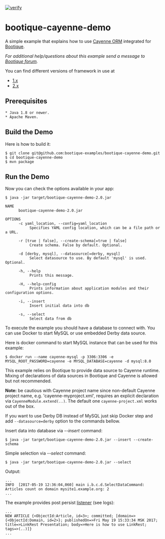 [![verify](https://github.com/bootique-examples/bootique-cayenne-demo/actions/workflows/verify.yml/badge.svg)](https://github.com/bootique-examples/bootique-cayenne-demo/actions/workflows/verify.yml)
# bootique-cayenne-demo

A simple example that explains how to use [Cayenne ORM](https://cayenne.apache.org) integrated for [Bootique](https://bootique.io).

*For additional help/questions about this example send a message to
[Bootique forum](https://groups.google.com/forum/#!forum/bootique-user).*

You can find different versions of framework in use at
* [1.x](https://github.com/bootique-examples/bootique-cayenne-demo/tree/1.x)
* [2.x](https://github.com/bootique-examples/bootique-cayenne-demo/tree/2.x)
   
## Prerequisites
      
    * Java 1.8 or newer.
    * Apache Maven.
      
## Build the Demo
      
Here is how to build it:
        
    $ git clone git@github.com:bootique-examples/bootique-cayenne-demo.git
    $ cd bootique-cayenne-demo
    $ mvn package
      
## Run the Demo

Now you can check the options available in your app:
   
    $ java -jar target/bootique-cayenne-demo-2.0.jar
    
    NAME
          bootique-cayenne-demo-2.0.jar
    
    OPTIONS
          -c yaml_location, --config=yaml_location
               Specifies YAML config location, which can be a file path or a URL.
    
          -r [true | false], --create-schema[=true | false]
               Create schema. False by default. Optional.
    
          -d [derby, mysql], --datasource[=derby, mysql]
               Select datasource to use. By default 'mysql' is used. Optional.
    
          -h, --help
               Prints this message.
    
          -H, --help-config
               Prints information about application modules and their configuration options.
    
          -i, --insert
               Insert initial data into db
    
          -s, --select
               Select data from db

To execute the example you should have a database to connect with. You can use Docker to start MySQL or use embedded Derby data source.

Here is docker command to start MySQL instance that can be used for this example: 
 
    $ docker run --name cayenne-mysql -p 3306:3306 -e MYSQL_ROOT_PASSWORD=cayenne -e MYSQL_DATABASE=cayenne -d mysql:8.0
          
This example relies on Bootique to provide data source to Cayenne runtime. 
Mixing of declarations of data sources in Bootique and Cayenne is allowed but not recommended. 

**Note:** be cautious with Cayenne project name since non-default Cayenne project name, e.g. 'cayenne-myproject.xml', requires an explicit declaration via `CayenneModule.extend(..)`.
The default one `cayenne-project.xml` works out of the box.

If you want to use Derby DB instead of MySQL just skip Docker step and add `--datasource=derby` option to the commands bellow.

Insert data into database via *--insert* command:
    
    $ java -jar target/bootique-cayenne-demo-2.0.jar --insert --create-schema    

Simple selection via *--select* command:

    $ java -jar target/bootique-cayenne-demo-2.0.jar --select

Output:
 
    ...
    INFO  [2017-05-19 12:36:04,060] main i.b.c.d.SelectDataCommand: Articles count on domain mysite1.example.org: 2
    ...
    
The example provides post persist [listener](https://cayenne.apache.org/docs/4.0/cayenne-guide/lifecycle-events.html) (see logs):
    
    ...
    NEW ARTICLE {<ObjectId:Article, id=3>; committed; [domain=>{<ObjectId:Domain, id=2>}; publishedOn=>Fri May 19 15:33:34 MSK 2017; title=>LinkRest Presentation; body=>Here is how to use LinkRest; tags=>(..)]} 
    ...

